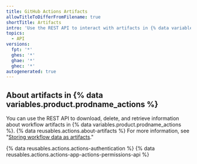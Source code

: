 ```yaml
---
title: GitHub Actions Artifacts
allowTitleToDifferFromFilename: true
shortTitle: Artifacts
intro: 'Use the REST API to interact with artifacts in {% data variables.product.prodname_actions %}.'
topics:
  - API
versions:
  fpt: '*'
  ghes: '*'
  ghae: '*'
  ghec: '*'
autogenerated: true
---
```


## About artifacts in {% data variables.product.prodname_actions %} 

You can use the REST API to download, delete, and retrieve information about workflow artifacts in {% data variables.product.prodname_actions %}. {% data reusables.actions.about-artifacts %} For more information, see "[Storing workflow data as artifacts](/actions/using-workflows/storing-workflow-data-as-artifacts)."

{% data reusables.actions.actions-authentication %} {% data reusables.actions.actions-app-actions-permissions-api %}


<!-- Content after this section is automatically generated -->
